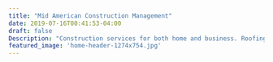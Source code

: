 ```yaml
---
title: "Mid American Construction Management"
date: 2019-07-16T00:41:53-04:00
draft: false
Description: "Construction services for both home and business. Roofing, siding, windows, decks, room additions, kitchens and more."
featured_image: 'home-header-1274x754.jpg'
---
```



